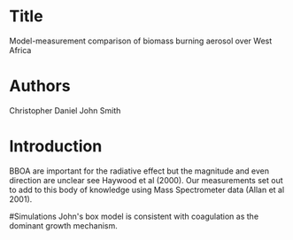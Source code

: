 # Title
Model-measurement comparison of biomass burning aerosol
over West Africa

# Authors
Christopher Daniel
John Smith

# Introduction
BBOA are important for the radiative effect
but the magnitude and even direction are unclear
see Haywood et al (2000).
Our measurements set out to add to this
body of knowledge using Mass Spectrometer data
(Allan et al 2001).

#Simulations
John's box model is consistent with coagulation
as the dominant growth mechanism.